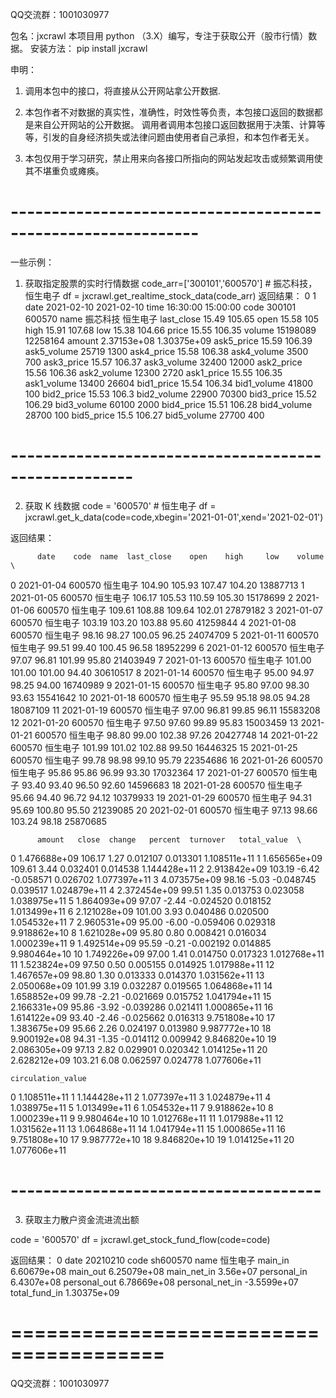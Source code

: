 QQ交流群：1001030977

包名：jxcrawl
本项目用 python （3.X）编写，专注于获取公开（股市行情）数据。 
安装方法： 
pip install jxcrawl

申明：
1. 调用本包中的接口，将直接从公开网站拿公开数据.

2. 本包作者不对数据的真实性，准确性，时效性等负责，本包接口返回的数据都是来自公开网站的公开数据。
	调用者调用本包接口返回数据用于决策、计算等等，引发的自身经济损失或法律问题由使用者自己承担，和本包作者无关。

3. 本包仅用于学习研究，禁止用来向各接口所指向的网站发起攻击或频繁调用使其不堪重负或瘫痪。

# -------------------------------------------------------------
一些示例：

1. 获取指定股票的实时行情数据
code_arr=['300101','600570']      # 振芯科技，恒生电子
df = jxcrawl.get_realtime_stock_data(code_arr)
返回结果：
                       0            1
date          2021-02-10   2021-02-10
time            16:30:00     15:00:00
code              300101       600570
name                振芯科技         恒生电子
last_close         15.49       105.65
open               15.58          105
high               15.91       107.68
low                15.38       104.66
price              15.55       106.35
volume          15198089     12258164
amount       2.37153e+08  1.30375e+09
ask5_price         15.59       106.39
ask5_volume        25719         1300
ask4_price         15.58       106.38
ask4_volume         3500          700
ask3_price         15.57       106.37
ask3_volume        32400        12000
ask2_price         15.56       106.36
ask2_volume        12300         2720
ask1_price         15.55       106.35
ask1_volume        13400        26604
bid1_price         15.54       106.34
bid1_volume        41800          100
bid2_price         15.53        106.3
bid2_volume        22900        70300
bid3_price         15.52       106.29
bid3_volume        60100         2000
bid4_price         15.51       106.28
bid4_volume        28700          100
bid5_price          15.5       106.27
bid5_volume        27700          400




# -----------------------------------------------------
2. 获取 K 线数据
code = '600570'     # 恒生电子
df = jxcrawl.get_k_data(code=code,xbegin='2021-01-01',xend='2021-02-01')

返回结果：

          date    code  name  last_close    open    high     low    volume  \
0   2021-01-04  600570  恒生电子      104.90  105.93  107.47  104.20  13887713
1   2021-01-05  600570  恒生电子      106.17  105.53  110.59  105.30  15178699
2   2021-01-06  600570  恒生电子      109.61  108.88  109.64  102.01  27879182
3   2021-01-07  600570  恒生电子      103.19  103.20  103.88   95.60  41259844
4   2021-01-08  600570  恒生电子       98.16   98.27  100.05   96.25  24074709
5   2021-01-11  600570  恒生电子       99.51   99.40  100.45   96.58  18952299
6   2021-01-12  600570  恒生电子       97.07   96.81  101.99   95.80  21403949
7   2021-01-13  600570  恒生电子      101.00  101.00  101.00   94.40  30610517
8   2021-01-14  600570  恒生电子       95.00   94.97   98.25   94.00  16740989
9   2021-01-15  600570  恒生电子       95.80   97.00   98.30   93.63  15541642
10  2021-01-18  600570  恒生电子       95.59   95.18   98.05   94.28  18087109
11  2021-01-19  600570  恒生电子       97.00   96.81   99.85   96.11  15583208
12  2021-01-20  600570  恒生电子       97.50   97.60   99.89   95.83  15003459
13  2021-01-21  600570  恒生电子       98.80   99.00  102.38   97.26  20427748
14  2021-01-22  600570  恒生电子      101.99  101.02  102.88   99.50  16446325
15  2021-01-25  600570  恒生电子       99.78   98.98   99.10   95.79  22354686
16  2021-01-26  600570  恒生电子       95.86   95.86   96.99   93.30  17032364
17  2021-01-27  600570  恒生电子       93.40   93.40   96.50   92.60  14596683
18  2021-01-28  600570  恒生电子       95.66   94.40   96.72   94.12  10379933
19  2021-01-29  600570  恒生电子       94.31   95.69  100.80   95.50  21239085
20  2021-02-01  600570  恒生电子       97.13   98.66  103.24   98.18  25870685

          amount   close  change   percent  turnover   total_value  \
0   1.476688e+09  106.17    1.27  0.012107  0.013301  1.108511e+11
1   1.656565e+09  109.61    3.44  0.032401  0.014538  1.144428e+11
2   2.913842e+09  103.19   -6.42 -0.058571  0.026702  1.077397e+11
3   4.073575e+09   98.16   -5.03 -0.048745  0.039517  1.024879e+11
4   2.372454e+09   99.51    1.35  0.013753  0.023058  1.038975e+11
5   1.864093e+09   97.07   -2.44 -0.024520  0.018152  1.013499e+11
6   2.121028e+09  101.00    3.93  0.040486  0.020500  1.054532e+11
7   2.960531e+09   95.00   -6.00 -0.059406  0.029318  9.918862e+10
8   1.621028e+09   95.80    0.80  0.008421  0.016034  1.000239e+11
9   1.492514e+09   95.59   -0.21 -0.002192  0.014885  9.980464e+10
10  1.749226e+09   97.00    1.41  0.014750  0.017323  1.012768e+11
11  1.523824e+09   97.50    0.50  0.005155  0.014925  1.017988e+11
12  1.467657e+09   98.80    1.30  0.013333  0.014370  1.031562e+11
13  2.050068e+09  101.99    3.19  0.032287  0.019565  1.064868e+11
14  1.658852e+09   99.78   -2.21 -0.021669  0.015752  1.041794e+11
15  2.166331e+09   95.86   -3.92 -0.039286  0.021411  1.000865e+11
16  1.614122e+09   93.40   -2.46 -0.025662  0.016313  9.751808e+10
17  1.383675e+09   95.66    2.26  0.024197  0.013980  9.987772e+10
18  9.900192e+08   94.31   -1.35 -0.014112  0.009942  9.846820e+10
19  2.086305e+09   97.13    2.82  0.029901  0.020342  1.014125e+11
20  2.628212e+09  103.21    6.08  0.062597  0.024778  1.077606e+11

    circulation_value
0        1.108511e+11
1        1.144428e+11
2        1.077397e+11
3        1.024879e+11
4        1.038975e+11
5        1.013499e+11
6        1.054532e+11
7        9.918862e+10
8        1.000239e+11
9        9.980464e+10
10       1.012768e+11
11       1.017988e+11
12       1.031562e+11
13       1.064868e+11
14       1.041794e+11
15       1.000865e+11
16       9.751808e+10
17       9.987772e+10
18       9.846820e+10
19       1.014125e+11
20       1.077606e+11


# --------------------------------------
3. 获取主力散户资金流进流出额

code = '600570'
df = jxcrawl.get_stock_fund_flow(code=code)

返回结果：
                           0
date                20210210
code                sh600570
name                    恒生电子
main_in          6.60679e+08
main_out         6.25079e+08
main_net_in         3.56e+07
personal_in       6.4307e+08
personal_out     6.78669e+08
personal_net_in  -3.5599e+07
total_fund_in    1.30375e+09

# =======================================
QQ交流群：1001030977

